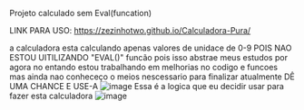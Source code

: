 Projeto calculado sem Eval(funcation)

LINK PARA USO: https://zezinhotwo.github.io/Calculadora-Pura/

a calculadora esta calculando apenas valores de unidace de 0-9 POIS NAO ESTOU UITILIZANDO "EVAL()" funcão pois isso abstrae meus estudos por agora
no entando estou trabalhando em melhorias no codigo e funcoes
mas ainda nao conheceço o meios nescessario para finalizar 
atualmente DÊ UMA CHANCE E USE-A
![image](https://github.com/Zezinhotwo/Calculadora-Pura/assets/107373132/c0f28649-ef8e-426a-9d13-7c2b0d4e95bc)
Essa é a logica que eu decidir usar para fazer esta calculadora 
![image](https://github.com/Zezinhotwo/Calculadora-Pura/assets/107373132/a827b748-226b-43cf-a24f-132b06704140)


